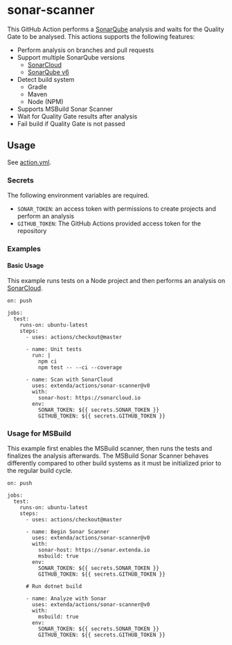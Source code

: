 # sonar-scanner

This GitHub Action performs a [SonarQube](https://sonarqube.org) analysis and waits for the Quality Gate to be analysed.
This actions supports the following features:

  * Perform analysis on branches and pull requests
  * Support multiple SonarQube versions
    * [SonarCloud](https://sonarcloud.io)
    * [SonarQube v6](https://sonar.extenda.io)
  * Detect build system
    * Gradle
    * Maven
    * Node (NPM)
  * Supports MSBuild Sonar Scanner
  * Wait for Quality Gate results after analysis
  * Fail build if Quality Gate is not passed

## Usage

See [action.yml](action.yml).

### Secrets

The following environment variables are required.

  * `SONAR_TOKEN`: an access token with permissions to create projects and perform an analysis
  * `GITHUB_TOKEN`: The GitHub Actions provided access token for the repository

### Examples

#### Basic Usage

This example runs tests on a Node project and then performs an analysis on [SonarCloud](https://sonarcloud.io).

```
on: push

jobs:
  test:
    runs-on: ubuntu-latest
    steps:
      - uses: actions/checkout@master

      - name: Unit tests
        run: |
          npm ci
          npm test -- --ci --coverage

      - name: Scan with SonarCloud
        uses: extenda/actions/sonar-scanner@v0
        with:
          sonar-host: https://sonarcloud.io
        env:
          SONAR_TOKEN: ${{ secrets.SONAR_TOKEN }}
          GITHUB_TOKEN: ${{ secrets.GITHUB_TOKEN }}
```

### Usage for MSBuild

This example first enables the MSBuild scanner, then runs the tests and finalizes the analysis afterwards.
The MSBuild Sonar Scanner behaves differently compared to other build systems as it must be initialized prior to the
regular build cycle.

```
on: push

jobs:
  test:
    runs-on: ubuntu-latest
    steps:
      - uses: actions/checkout@master

      - name: Begin Sonar Scanner
        uses: extenda/actions/sonar-scanner@v0
        with:
          sonar-host: https://sonar.extenda.io
          msbuild: true
        env:
          SONAR_TOKEN: ${{ secrets.SONAR_TOKEN }}
          GITHUB_TOKEN: ${{ secrets.GITHUB_TOKEN }}

      # Run dotnet build

      - name: Analyze with Sonar
        uses: extenda/actions/sonar-scanner@v0
        with:
          msbuild: true
        env:
          SONAR_TOKEN: ${{ secrets.SONAR_TOKEN }}
          GITHUB_TOKEN: ${{ secrets.GITHUB_TOKEN }}
```
